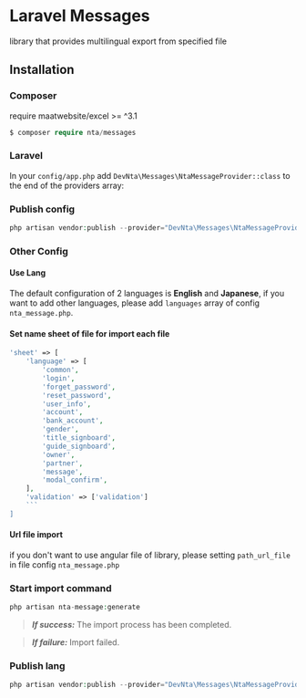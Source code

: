 # Laravel Messages
library that provides multilingual export from specified file
## Installation
### Composer
require maatwebsite/excel >= ^3.1
```php
$ composer require nta/messages
```
### Laravel
In your ``config/app.php`` add ``DevNta\Messages\NtaMessageProvider::class`` to the end of the providers array:
### Publish config
```php
php artisan vendor:publish --provider="DevNta\Messages\NtaMessageProvider" --tag="config"
```
### Other Config

#### Use Lang
The default configuration of 2 languages is **English** and **Japanese**, if you want to add other languages, please add `languages` array of config `nta_message.php`.

#### Set name sheet of file for import each file
```php
'sheet' => [
    'language' => [
        'common',
        'login',
        'forget_password',
        'reset_password',
        'user_info',
        'account',
        'bank_account',
        'gender',
        'title_signboard',
        'guide_signboard',
        'owner',
        'partner',
        'message',
        'modal_confirm',
    ],
    'validation' => ['validation']
    ```
]
```

#### Url file import
if you don't want to use angular file of library, please setting ``path_url_file`` in file config ``nta_message.php``

### Start import command
```php
php artisan nta-message:generate
```
> **_If success:_**  The import process has been completed.

> **_If failure:_**  Import failed.

### Publish lang
```php
php artisan vendor:publish --provider="DevNta\Messages\NtaMessageProvider" --tag="lang"
```
